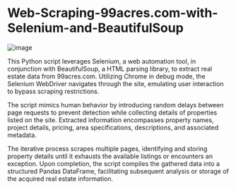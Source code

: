 # Web-Scraping-99acres.com-with-Selenium-and-BeautifulSoup

![image](https://github.com/iamprashantjain/Web-Scraping-99acres.com-with-Selenium-and-BeautifulSoup/assets/111352127/6af98a58-d907-48db-964f-458c0ad020eb)


This Python script leverages Selenium, a web automation tool, in conjunction with BeautifulSoup, a HTML parsing library, to extract real estate data from 99acres.com. Utilizing Chrome in debug mode, the Selenium WebDriver navigates through the site, emulating user interaction to bypass scraping restrictions.

The script mimics human behavior by introducing random delays between page requests to prevent detection while collecting details of properties listed on the site. Extracted information encompasses property names, project details, pricing, area specifications, descriptions, and associated metadata.

The iterative process scrapes multiple pages, identifying and storing property details until it exhausts the available listings or encounters an exception. Upon completion, the script compiles the gathered data into a structured Pandas DataFrame, facilitating subsequent analysis or storage of the acquired real estate information.
